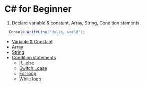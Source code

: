 # C# for Beginner

1. Declare variable & constant, Array, String, Condition staments.
```C#
  Console.WriteLine("Hello, world");
```
- [Variable & Constant](https://www.w3schools.com/cs/cs_variables.php)
- [Array](https://www.w3schools.com/cs/cs_arrays.php)
- [String](https://www.w3schools.com/cs/cs_strings.php)
- [Condition statements](#)
  - [If...else](https://www.w3schools.com/cs/cs_conditions.php)
  - [Switch...case](https://www.w3schools.com/cs/cs_switch.php)
  - [For loop](https://www.w3schools.com/cs/cs_for_loop.php)
  - [While loop](https://www.w3schools.com/cs/cs_while_loop.php)

